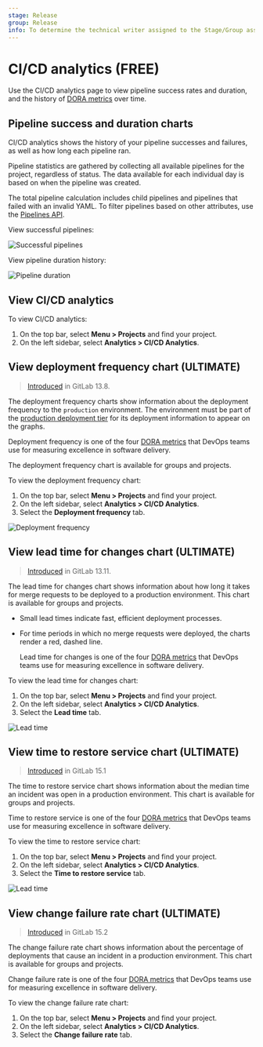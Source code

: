 ```yaml
---
stage: Release
group: Release
info: To determine the technical writer assigned to the Stage/Group associated with this page, see https://about.gitlab.com/handbook/engineering/ux/technical-writing/#assignments
---
```


# CI/CD analytics **(FREE)**

Use the CI/CD analytics page to view pipeline success rates and duration, and the history of [DORA metrics](index.md#devops-research-and-assessment-dora-key-metrics) over time.

## Pipeline success and duration charts

CI/CD analytics shows the history of your pipeline successes and failures, as well as how long each pipeline
ran.

Pipeline statistics are gathered by collecting all available pipelines for the
project, regardless of status. The data available for each individual day is based
on when the pipeline was created.

The total pipeline calculation includes child
pipelines and pipelines that failed with an invalid YAML. To filter pipelines based on other attributes, use the [Pipelines API](../../api/pipelines.md#list-project-pipelines).

View successful pipelines:

![Successful pipelines](img/pipelines_success_chart.png)

View pipeline duration history:

![Pipeline duration](img/pipelines_duration_chart.png)

## View CI/CD analytics

To view CI/CD analytics:

1. On the top bar, select **Menu > Projects** and find your project.
1. On the left sidebar, select **Analytics > CI/CD Analytics**.

## View deployment frequency chart **(ULTIMATE)**

> [Introduced](https://gitlab.com/gitlab-org/gitlab/-/issues/275991) in GitLab 13.8.

The deployment frequency charts show information about the deployment
frequency to the `production` environment. The environment must be part of the
[production deployment tier](../../ci/environments/index.md#deployment-tier-of-environments)
for its deployment information to appear on the graphs.

  Deployment frequency is one of the four [DORA metrics](index.md#devops-research-and-assessment-dora-key-metrics) that DevOps teams use for measuring excellence in software delivery.

The deployment frequency chart is available for groups and projects.

To view the deployment frequency chart:

1. On the top bar, select **Menu > Projects** and find your project.
1. On the left sidebar, select **Analytics > CI/CD Analytics**.
1. Select the **Deployment frequency** tab.

![Deployment frequency](img/deployment_frequency_charts_v13_12.png)

## View lead time for changes chart **(ULTIMATE)**

> [Introduced](https://gitlab.com/gitlab-org/gitlab/-/issues/250329) in GitLab 13.11.

The lead time for changes chart shows information about how long it takes for
merge requests to be deployed to a production environment. This chart is available for groups and projects.

- Small lead times indicate fast, efficient deployment
  processes.
- For time periods in which no merge requests were deployed, the charts render a
  red, dashed line.

  Lead time for changes is one of the four [DORA metrics](index.md#devops-research-and-assessment-dora-key-metrics) that DevOps teams use for measuring excellence in software delivery.

To view the lead time for changes chart:

1. On the top bar, select **Menu > Projects** and find your project.
1. On the left sidebar, select **Analytics > CI/CD Analytics**.
1. Select the **Lead time** tab.

![Lead time](img/lead_time_chart_v13_11.png)

## View time to restore service chart **(ULTIMATE)**

> [Introduced](https://gitlab.com/gitlab-org/gitlab/-/issues/356959) in GitLab 15.1

The time to restore service chart shows information about the median time an incident was open in a production environment. This chart is available for groups and projects.

Time to restore service is one of the four [DORA metrics](index.md#devops-research-and-assessment-dora-key-metrics) that DevOps teams use for measuring excellence in software delivery.

To view the time to restore service chart:

1. On the top bar, select **Menu > Projects** and find your project.
1. On the left sidebar, select **Analytics > CI/CD Analytics**.
1. Select the **Time to restore service** tab.

![Lead time](img/time_to_restore_service_charts_v15_1.png)

## View change failure rate chart **(ULTIMATE)**

> [Introduced](https://gitlab.com/gitlab-org/gitlab/-/issues/357072) in GitLab 15.2

The change failure rate chart shows information about the percentage of deployments that cause an incident in a production environment. This chart is available for groups and projects.

Change failure rate is one of the four [DORA metrics](index.md#devops-research-and-assessment-dora-key-metrics) that DevOps teams use for measuring excellence in software delivery.

To view the change failure rate chart:

1. On the top bar, select **Menu > Projects** and find your project.
1. On the left sidebar, select **Analytics > CI/CD Analytics**.
1. Select the **Change failure rate** tab.
